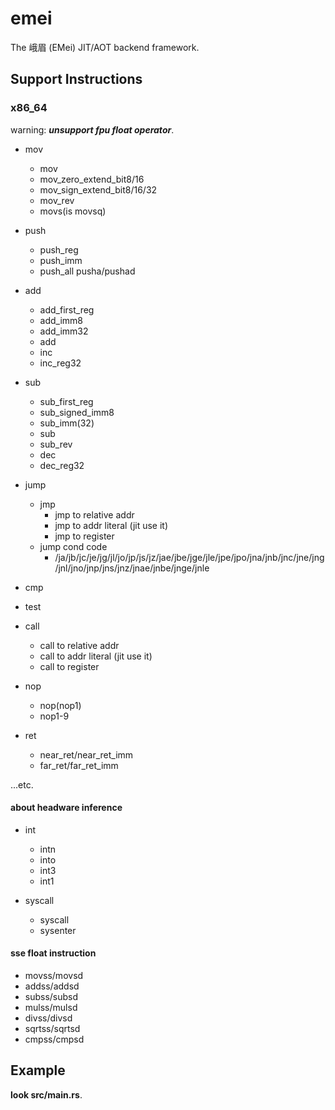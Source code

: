 # emei

The 峨眉 (EMei) JIT/AOT backend framework.

## Support Instructions

### x86_64

warning: ***unsupport fpu float operator***.

- mov
  - mov
  - mov_zero_extend_bit8/16
  - mov_sign_extend_bit8/16/32
  - mov_rev
  - movs(is movsq)
- push
  - push_reg
  - push_imm
  - push_all pusha/pushad

- add
  - add_first_reg
  - add_imm8
  - add_imm32
  - add
  - inc
  - inc_reg32

- sub
  - sub_first_reg
  - sub_signed_imm8
  - sub_imm(32)
  - sub
  - sub_rev
  - dec
  - dec_reg32

- jump
  - jmp
    - jmp to relative addr
    - jmp to addr literal (jit use it)
    - jmp to register
  - jump cond code
    - /ja/jb/jc/je/jg/jl/jo/jp/js/jz/jae/jbe/jge/jle/jpe/jpo/jna/jnb/jnc/jne/jng/jnl/jno/jnp/jns/jnz/jnae/jnbe/jnge/jnle

- cmp

- test

- call
  - call to relative addr
  - call to addr literal (jit use it)
  - call to register

- nop
  - nop(nop1)
  - nop1-9

- ret
  - near_ret/near_ret_imm
  - far_ret/far_ret_imm

...etc.

#### about headware inference

- int
  - intn
  - into
  - int3
  - int1

- syscall
  - syscall
  - sysenter

#### sse float instruction

- movss/movsd
- addss/addsd
- subss/subsd
- mulss/mulsd
- divss/divsd
- sqrtss/sqrtsd
- cmpss/cmpsd

## Example

**look src/main.rs**.
